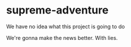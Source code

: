 # supreme-adventure
We have no idea what this project is going to do

We're gonna make the news better. With lies.

